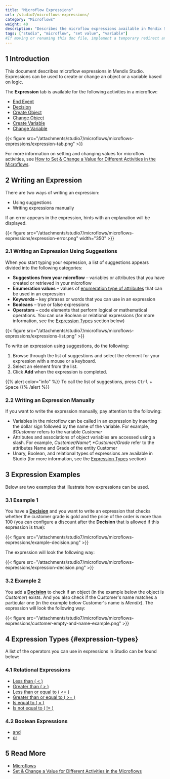 ```yaml
---
title: "Microflow Expressions"
url: /studio7/microflows-expressions/
category: "Microflows"
weight: 40
description: "Describes the microflow expressions available in Mendix Studio."
tags: ["studio", "microflow", "set value", "variable"]
#If moving or renaming this doc file, implement a temporary redirect and let the respective team know they should update the URL in the product. See Mapping to Products for more details.
---
```


## 1 Introduction 

This document describes microflow expressions in Mendix Studio. Expressions can be used to create or change an object or a variable based on logic. 

The **Expression** tab is available for the following activities in a microflow:

* [End Event](/refguide7/end-event/)
* [Decision](/studio7/microflows-decision/)
* [Create Object](/refguide7/create-object/)
* [Change Object](/refguide7/change-object/)
* [Create Variable](/refguide7/create-variable/) 
* [Change Variable](/refguide7/change-variable/)

{{< figure src="/attachments/studio7/microflows/microflows-expressions/expression-tab.png" >}}

For more information on setting and changing values for microflow activities, see [How to Set & Change a Value for Different Activities in the Microflows](/studio7/microflows-setting-and-changing-value/).

## 2 Writing an Expression

There are two ways of writing an expression:

* Using suggestions
* Writing expressions manually

If an error appears in the expression, hints with an explanation will be displayed. 

{{< figure src="/attachments/studio7/microflows/microflows-expressions/expression-error.png"   width="350"  >}}

### 2.1 Writing an Expression Using Suggestions

When you start typing your expression, a list of suggestions appears divided into the following categories:

* **Suggestions from your microflow** – variables or attributes that you have created or retrieved in your microflow
* **Enumeration values** – values of [enumeration type of attributes](/studio7/domain-models-enumeration/) that can be used in an expression
* **Keywords** – key phrases or words that you can use in an expression
* **Booleans** – true or false expressions
* **Operators** – code elements that perform logical or mathematical operations. You can use Boolean or relational expressions (for more information, see the [Expression Types](#expression-types) section below)

{{< figure src="/attachments/studio7/microflows/microflows-expressions/expressions-list.png" >}}

To write an expression using suggestions, do the following:

1. Browse through the list of suggestions and select the element for your expression with a mouse or a keyboard.
2. Select an element from the list.
3. Click **Add** when the expression is completed.

{{% alert color="info" %}}
To call the list of suggestions, press <kbd>Ctrl</kbd> + <kbd>Space</kbd>
{{% /alert %}}

### 2.2 Writing an Expression Manually

If you want to write the expression manually, pay attention to the following:

* Variables in the microflow can be called in an expression by inserting the dollar sign followed by the name of the variable. For example, *$Customer* refers to the variable *Customer*  
* Attributes and associations of object variables are accessed using a slash. For example, *$Customer/Name*, *$Customer/Grade* refer to the attributes Name and Grade of the entity Customer 
* Unary, Boolean, and relational types of expressions are available in Studio (for more information, see the [Expression Types](#expression-types) section)

## 3 Expression Examples

Below are two examples that illustrate how expressions can be used. 

### 3.1 Example 1

You have a **[Decision](/studio7/microflows-decision/)** and you want to write an expression that checks whether the customer grade is gold and the price of the order is more than 100 (you can configure a discount after the **Decision** that is allowed if this expression is true):

{{< figure src="/attachments/studio7/microflows/microflows-expressions/example-decision.png" >}} 

The expression will look the following way:

{{< figure src="/attachments/studio7/microflows/microflows-expressions/expression-decision.png" >}}

### 3.2 Example 2

You add a **[Decision](/studio7/microflows-decision/)** to check if an object (in the example below the object is *Customer*) exists. And you also check if the Customer's name matches a particular one (in the example below Customer's name is *Mendix*). The expression will look the following way:

{{< figure src="/attachments/studio7/microflows/microflows-expressions/customer-empty-and-name-example.png" >}}

## 4 Expression Types {#expression-types}

A list of the operators you can use in expressions in Studio can be found below:

### 4.1 Relational Expressions

* [Less than ( < )](/refguide7/relational-expressions/)
* [Greater than ( > )](/refguide7/relational-expressions/)
* [Less than or equal to ( <= )](/refguide7/relational-expressions/)
* [Greater than or equal to ( >= )](/refguide7/relational-expressions/)
* [Is equal to ( = )](/refguide7/relational-expressions/)
* [Is not equal to ( != )](/refguide7/relational-expressions/)

### 4.2 Boolean Expressions

* [and](/refguide7/boolean-expressions/)
* [or](/refguide7/boolean-expressions/)

## 5 Read More

* [Microflows](/studio7/microflows/)
* [Set & Change a Value for Different Activities in the Microflows](/studio7/microflows-setting-and-changing-value/)
